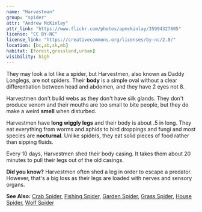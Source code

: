 ```yaml
---
name: "Harvestman"
group: "spider"
attr: "Andrew McKinlay"
attr_link: "https://www.flickr.com/photos/apmckinlay/35994327805"
license: "CC BY-NC"
license_link: "https://creativecommons.org/licenses/by-nc/2.0/"
location: [bc,ab,sk,mb]
habitat: [forest,grassland,urban]
visibility: high
---
```

They may look a lot like a spider, but Harvestmen, also known as Daddy Longlegs, are not spiders. Their **body** is a simple oval without a clear differentiation between head and abdomen, and they have 2 eyes not 8.

Harvestmen don't build webs as they don't have silk glands. They don't produce venom and their mouths are too small to bite people, but they do make a weird **smell** when disturbed.

Harvestmen have **long wiggly legs** and their body is about .5 in long. They eat everything from worms and aphids to bird droppings and fungi and most species are **nocturnal**. Unlike spiders, they eat solid pieces of food rather than sipping fluids.

Every 10 days, Harvestmen shed their body casing. It takes them about 20 minutes to pull their legs out of the old casings.

**Did you know?** Harvestmen often shed a leg in order to escape a predator. However, that's a big loss as their legs are loaded with nerves and sensory organs.

<!-- generated, do not edit -->
**See Also:**
[Crab Spider](/insects/crabspid),
[Fishing Spider](/insects/fishspid),
[Garden Spider](/insects/gardspid),
[Grass Spider](/insects/gras_spid),
[House Spider](/insects/houspid),
[Wolf Spider](/insects/wolfspid)
